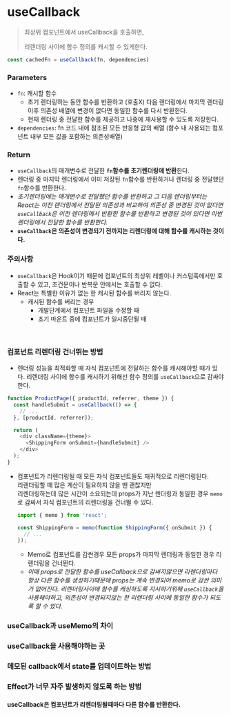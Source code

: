 # useCallback
> 최상위 컴포넌트에서 useCallback을 호출하면,
>
> 리렌더링 사이에 함수 정의를 캐시할 수 있게한다.

```js
const cachedFn = useCallback(fn, dependencies)
```

### Parameters

- `fn`: 캐시할 함수
  - 초기 렌더링하는 동안 함수를 반환하고 (호출X) 다음 렌더링에서 마지막 렌더링 이후 의존성 배열에 변경이 없다면 동일한 함수를 다시 반환한다.
  - 현재 렌더링 중 전달한 함수를 제공하고 나중에 재사용할 수 있도록 저장한다.
  <!-- - React는 함수를 호출하지않고 함수를 반환하므로 호출 시기와 여부를 결정할 수 있다.-->
- `dependencies`: fn 코드 내에 참조된 모든 반응형 값의 배열 (함수 내 사용되는 컴포넌트 내부 모든 값을 포함하는 의존성배열)


### Return

- `useCallback`의 매개변수로 전달한 **`fn`함수를 초기렌더링에 반환**한다.
- 렌더링 중 마지막 렌더링에서 이미 저장된 `fn`함수를 반환하거나 렌더링 중 전달했던 `fn`함수를 반환한다.
- *초기렌더링에는 매개변수로 전달했던 함수를 반환하고 그 다음 렌더링부터는 React는 이전 렌더링에서 전달된 의존성과 비교하여 의존성 중 변경된 것이 없다면 `useCallback`은 이전 렌더링에서 반환한 함수를 반환하고 변경된 것이 있다면 이번 렌더링에서 전달한 함수를 반환한다.*
- **`useCallback`은 의존성이 변경되기 전까지는 리렌더링에 대해 함수를 캐시하는 것이다.**


### 주의사항

- `useCallback`은 Hook이기 때문에 컴포넌트의 최상위 레벨이나 커스텀훅에서만 호출할 수 있고, 조건문이나 반복문 안에서는 호출할 수 없다.
- React는 특별한 이유가 없는 한 캐시된 함수를 버리지 않는다.
  - 캐시된 함수를 버리는 경우
    - 개발단계에서 컴포넌트 파일을 수정할 때
    - 초기 마운트 중에 컴포넌트가 일시중단될 때


<br>

### 컴포넌트 리렌더링 건너뛰는 방법

- 렌더링 성능을 최적화할 때 자식 컴포넌트에 전달하는 함수를 캐시해야할 때가 있다. 리렌더링 사이에 함수를 캐시하기 위해선 함수 정의를 `useCallback`으로 감싸야한다.

```js
function ProductPage({ productId, referrer, theme }) {
  const handleSubmit = useCallback(() => {
    // ...
  }, [productId, referrer]);

  return (
    <div className={theme}>
      <ShippingForm onSubmit={handleSubmit} />
    </div>
  );
}
```
- 컴포넌트가 리렌더링될 때 모든 자식 컴포넌트들도 재귀적으로 리렌더링된다.  
  리렌더링할 때 많은 계산이 필요하지 않을 땐 괜찮지만  
  리렌더링하는데 많은 시간이 소요되는데 props가 지난 렌더링과 동일한 경우 `memo`로 감싸서 자식 컴포넌트의 리렌더링을 건너뛸 수 있다.

    ```js
    import { memo } from 'react';

    const ShippingForm = memo(function ShippingForm({ onSubmit }) {
      // ...
    });
    ```
  - Memo로 컴포넌트를 감싼경우 모든 props가 마지막 렌더링과 동일한 경우 리렌더링을 건너뛴다.
  - *이때 props로 전달한 함수를 useCallback으로 감싸지않으면 리렌더링마다 항상 다른 함수를 생성하기때문에 props는 계속 변경되어 memo로 감싼 의미가 없어진다. 리렌더링사이에 함수를 캐싱하도록 지시하기위해 `useCallback`을 사용해야하고, 의존성이 변경되지않는 한 리렌더링 사이에 동일한 함수가 되도록 할 수 있다.*


### useCallback과 useMemo의 차이




### useCallback을 사용해야하는 곳




### 메모된 callback에서 state를 업데이트하는 방법




### Effect가 너무 자주 발생하지 않도록 하는 방법





#### useCallback은 컴포넌트가 리렌더링될때마다 다른 함수를 반환한다.
